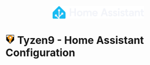 <p align="center">
<img src="docs/images/logos/home-assistant-wordmark-color-on-dark.png" height="35">
</p> 

# <img src="docs/images/logos/t9_logo.png" height="25"> Tyzen9 - Home Assistant Configuration
